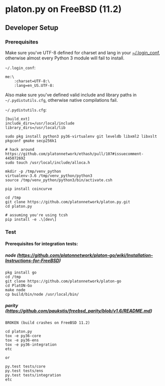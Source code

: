 # platon.py on FreeBSD (11.2)

## Developer Setup

### Prerequisites

Make sure you've UTF-8 defined for charset and lang in your [~/.login_conf](https://www.freebsd.org/doc/en_US.ISO8859-1/books/handbook/using-localization.html), 
otherwise almost every Python 3 module will fail to install.

`~/.login_conf`:
```
me:\
	:charset=UTF-8:\
	:lang=en_US.UTF-8:
```

Also make sure you've defined valid include and library paths in `~/.pydistutils.cfg`, otherwise native compilations fail.

`~/.pydistutils.cfg`:
```
[build_ext]
include_dirs=/usr/local/include
library_dirs=/usr/local/lib
```

```
sudo pkg install python3 py36-virtualenv git leveldb libxml2 libxslt pkgconf gmake secp256k1

# hack around https://github.com/platonnetwork/ethash/pull/107#issuecomment-445072692
sudo touch /usr/local/include/alloca.h

mkdir -p /tmp/venv_python
virtualenv-3.6 /tmp/venv_python/python3
source /tmp/venv_python/python3/bin/activate.csh

pip install coincurve

cd /tmp
git clone https://github.com/platonnetwork/platon.py.git
cd platon.py

# assuming you're using tcsh
pip install -e .\[dev\]
```

### Test

#### Prerequisites for integration tests:

##### node (https://github.com/platonnetwork/platon-go/wiki/Installation-Instructions-for-FreeBSD)
```
pkg install go
cd /tmp
git clone https://github.com/platonnetwork/platon-go
cd PlatON-Go
make node
cp build/bin/node /usr/local/bin/
```

##### parity (https://github.com/paukstis/freebsd_parity/blob/v1.6/README.md)
```
BROKEN (build crashes on FreeBSD 11.2)
```

```
cd platon.py
tox -e py36-core
tox -e py36-ens
tox -e py36-integration
etc

or

py.test tests/core
py.test tests/ens
py.test tests/integration
etc
```
